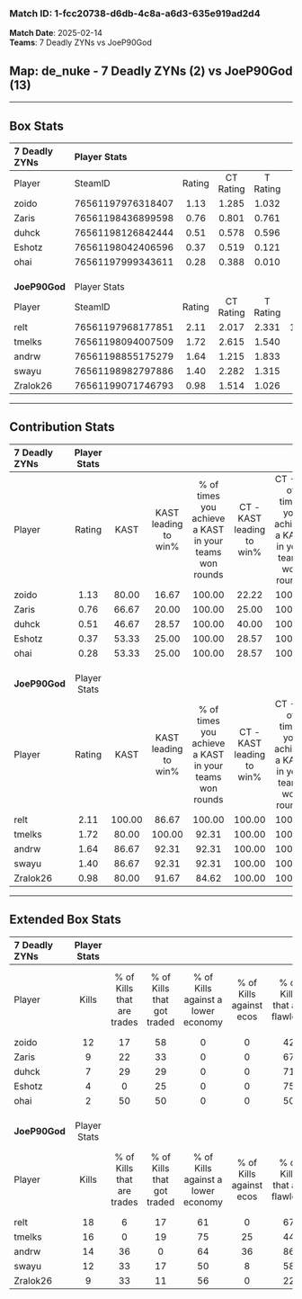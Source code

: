 ### Match ID: 1-fcc20738-d6db-4c8a-a6d3-635e919ad2d4  
**Match Date**: 2025-02-14  
**Teams**: 7 Deadly ZYNs vs JoeP90God  

## **Map**: de_nuke - 7 Deadly ZYNs (2) vs JoeP90God (13)  
---  

## Box Stats  

| **7 Deadly ZYNs** | Player Stats      |        |           |          |        |       |       |         |        |      |     |
| :- | :- | :-: | :-: | :-: | :-: | :-: | :-: | :-: | :-: | :-: | :-: |
| Player            | SteamID           | Rating | CT Rating | T Rating |  KAST  |  ADR  | Kills | Assists | Deaths | K/D  | HS% |
| zoido             | 76561197976318407 |  1.13  |   1.285   |  1.032   | 80.00  | 83.5  |  12   |    3    |   14   | 0.86 | 50  |
| Zaris             | 76561198436899598 |  0.76  |   0.801   |  0.761   | 66.67  | 63.1  |   9   |    3    |   15   | 0.60 | 44  |
| duhck             | 76561198126842444 |  0.51  |   0.578   |  0.596   | 46.67  | 52.1  |   7   |    0    |   13   | 0.54 | 71  |
| Eshotz            | 76561198042406596 |  0.37  |   0.519   |  0.121   | 53.33  | 51.3  |   4   |    3    |   14   | 0.29 | 100 |
| ohai              | 76561197999343611 |  0.28  |   0.388   |  0.010   | 53.33  | 45.6  |   2   |    4    |   13   | 0.15 |  0  |
|                   |                   |        |           |          |        |       |       |         |        |      |     |
|                   |                   |        |           |          |        |       |       |         |        |      |     |
|                   |                   |        |           |          |        |       |       |         |        |      |     |
| **JoeP90God**     | Player Stats      |        |           |          |        |       |       |         |        |      |     |
| Player            | SteamID           | Rating | CT Rating | T Rating |  KAST  |  ADR  | Kills | Assists | Deaths | K/D  | HS% |
| relt              | 76561197968177851 |  2.11  |   2.017   |  2.331   | 100.00 | 140.4 |  18   |    7    |   6    | 3.00 | 61  |
| tmelks            | 76561198094007509 |  1.72  |   2.615   |  1.540   | 80.00  | 116.3 |  16   |    4    |   7    | 2.29 | 37  |
| andrw             | 76561198855175279 |  1.64  |   1.215   |  1.833   | 86.67  | 84.9  |  14   |    1    |   4    | 3.50 | 64  |
| swayu             | 76561198982797886 |  1.40  |   2.282   |  1.315   | 86.67  | 67.6  |  12   |    2    |   6    | 2.00 | 50  |
| Zralok26          | 76561199071746793 |  0.98  |   1.514   |  1.026   | 80.00  | 59.0  |   9   |    3    |   11   | 0.82 | 44  |
---  

## Contribution Stats  

| **7 Deadly ZYNs** | Player Stats |        |                      |                                                        |                           |                                                             |                          |                                                            |
| :- | :-: | :-: | :-: | :-: | :-: | :-: | :-: | :-: |
| Player            |    Rating    |  KAST  | KAST leading to win% | % of times you achieve a KAST in your teams won rounds | CT - KAST leading to win% | CT - % of times you achieve a KAST in your teams won rounds | T - KAST leading to win% | T - % of times you achieve a KAST in your teams won rounds |
| zoido             |     1.13     | 80.00  |        16.67         |                         100.00                         |           22.22           |                           100.00                            |           0.00           |                            0.00                            |
| Zaris             |     0.76     | 66.67  |        20.00         |                         100.00                         |           25.00           |                           100.00                            |           0.00           |                            0.00                            |
| duhck             |     0.51     | 46.67  |        28.57         |                         100.00                         |           40.00           |                           100.00                            |           0.00           |                            0.00                            |
| Eshotz            |     0.37     | 53.33  |        25.00         |                         100.00                         |           28.57           |                           100.00                            |           0.00           |                            0.00                            |
| ohai              |     0.28     | 53.33  |        25.00         |                         100.00                         |           28.57           |                           100.00                            |           0.00           |                            0.00                            |
|                   |              |        |                      |                                                        |                           |                                                             |                          |                                                            |
|                   |              |        |                      |                                                        |                           |                                                             |                          |                                                            |
|                   |              |        |                      |                                                        |                           |                                                             |                          |                                                            |
| **JoeP90God**     | Player Stats |        |                      |                                                        |                           |                                                             |                          |                                                            |
| Player            |    Rating    |  KAST  | KAST leading to win% | % of times you achieve a KAST in your teams won rounds | CT - KAST leading to win% | CT - % of times you achieve a KAST in your teams won rounds | T - KAST leading to win% | T - % of times you achieve a KAST in your teams won rounds |
| relt              |     2.11     | 100.00 |        86.67         |                         100.00                         |          100.00           |                           100.00                            |          83.33           |                           100.00                           |
| tmelks            |     1.72     | 80.00  |        100.00        |                         92.31                          |          100.00           |                           100.00                            |          100.00          |                           90.00                            |
| andrw             |     1.64     | 86.67  |        92.31         |                         92.31                          |          100.00           |                           100.00                            |          90.00           |                           90.00                            |
| swayu             |     1.40     | 86.67  |        92.31         |                         92.31                          |          100.00           |                           100.00                            |          90.00           |                           90.00                            |
| Zralok26          |     0.98     | 80.00  |        91.67         |                         84.62                          |          100.00           |                           100.00                            |          88.89           |                           80.00                            |
---  

## Extended Box Stats  

| **7 Deadly ZYNs** | Player Stats |                            |                            |                                    |                         |                              |                                 |        |                             |                                     |                          |                               |                            |
| :- | :-: | :-: | :-: | :-: | :-: | :-: | :-: | :-: | :-: | :-: | :-: | :-: | :-: |
| Player            |    Kills     | % of Kills that are trades | % of Kills that got traded | % of Kills against a lower economy | % of Kills against ecos | % of Kills that are flawless | % of Kills that are close duels | Deaths | % of Deaths that get traded | % of Deaths against a lower economy | % of Deaths against ecos | % of Deaths that are flawless | % of Deaths that are close |
| zoido             |      12      |             17             |             58             |                 0                  |            0            |              42              |               17                |   14   |             21              |                  0                  |            0             |              57               |             0              |
| Zaris             |      9       |             22             |             33             |                 0                  |            0            |              67              |               22                |   15   |              7              |                  0                  |            0             |              53               |             20             |
| duhck             |      7       |             29             |             29             |                 0                  |            0            |              71              |                0                |   13   |             15              |                  0                  |            0             |              69               |             0              |
| Eshotz            |      4       |             0              |             25             |                 0                  |            0            |              75              |                0                |   14   |             14              |                  0                  |            0             |              50               |             14             |
| ohai              |      2       |             50             |             50             |                 0                  |            0            |              50              |                0                |   13   |              8              |                  0                  |            0             |              62               |             15             |
|                   |              |                            |                            |                                    |                         |                              |                                 |        |                             |                                     |                          |                               |                            |
|                   |              |                            |                            |                                    |                         |                              |                                 |        |                             |                                     |                          |                               |                            |
|                   |              |                            |                            |                                    |                         |                              |                                 |        |                             |                                     |                          |                               |                            |
| **JoeP90God**     | Player Stats |                            |                            |                                    |                         |                              |                                 |        |                             |                                     |                          |                               |                            |
| Player            |    Kills     | % of Kills that are trades | % of Kills that got traded | % of Kills against a lower economy | % of Kills against ecos | % of Kills that are flawless | % of Kills that are close duels | Deaths | % of Deaths that get traded | % of Deaths against a lower economy | % of Deaths against ecos | % of Deaths that are flawless | % of Deaths that are close |
| relt              |      18      |             6              |             17             |                 61                 |            0            |              67              |                6                |   6    |             67              |                 67                  |            0             |              17               |             33             |
| tmelks            |      16      |             0              |             19             |                 75                 |           25            |              44              |               25                |   7    |             14              |                 43                  |            0             |              57               |             0              |
| andrw             |      14      |             36             |             0              |                 64                 |           36            |              86              |                7                |   4    |             50              |                 50                  |            0             |              75               |             0              |
| swayu             |      12      |             33             |             17             |                 50                 |            8            |              58              |                8                |   6    |             50              |                 83                  |            0             |              83               |             17             |
| Zralok26          |      9       |             33             |             11             |                 56                 |            0            |              22              |                0                |   11   |             36              |                 64                  |            18            |              64               |             9              |
